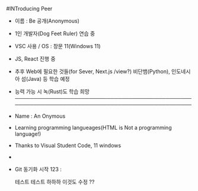 #INTroducing Peer

- 이름 : Be 공개(Anonymous)
- 1인 개발자(Dog Feet Ruler) 연습 중
- VSC 사용 / OS : 창문 11(Windows 11)
- JS, React 진행 중
- 추후 Web에 필요한 것들(for Sever, Next.js /view?) 비단뱀(Python), 인도네시아 섬(Java) 등 학습 예정
- 능력 가능 시 녹(Rust)도 학습 희망
  ────────────────────────────────────────────────────────────────────────────────────────────────
- Name : An Onymous
- Learning programming langueages(HTML is Not a programming language!)
- Thanks to Visual Student Code, 11 windows
-

- Git 동기화 시작
  123
  :

  테스트 테스트 하하하
  이것도 수정 ??
